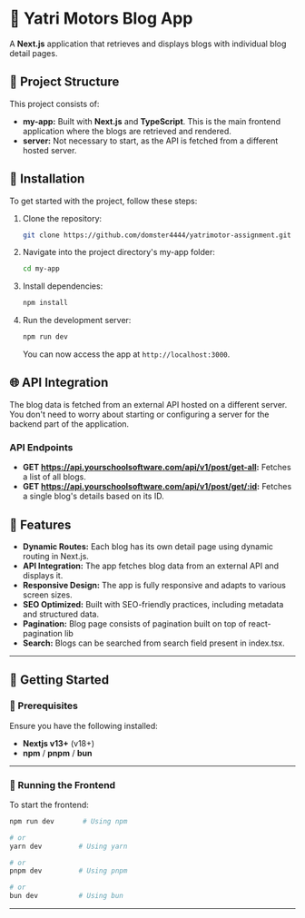 # 🚀 Yatri Motors Blog App

A **Next.js** application that retrieves and displays blogs with individual blog detail pages.

## 📂 Project Structure

This project consists of:

- **my-app:** Built with **Next.js** and **TypeScript**. This is the main frontend application where the blogs are retrieved and rendered.
- **server:** Not necessary to start, as the API is fetched from a different hosted server.

## 🔧 Installation

To get started with the project, follow these steps:

1. Clone the repository:

   ```bash
   git clone https://github.com/domster4444/yatrimotor-assignment.git
   ```

2. Navigate into the project directory's my-app folder:

   ```bash
   cd my-app
   ```

3. Install dependencies:

   ```bash
   npm install
   ```

4. Run the development server:

   ```bash
   npm run dev
   ```

   You can now access the app at `http://localhost:3000`.

## 🌐 API Integration

The blog data is fetched from an external API hosted on a different server. You don't need to worry about starting or configuring a server for the backend part of the application.

### API Endpoints

- **GET https://api.yourschoolsoftware.com/api/v1/post/get-all:** Fetches a list of all blogs.
- **GET https://api.yourschoolsoftware.com/api/v1/post/get/:id:** Fetches a single blog's details based on its ID.

## 📄 Features

- **Dynamic Routes:** Each blog has its own detail page using dynamic routing in Next.js.
- **API Integration:** The app fetches blog data from an external API and displays it.
- **Responsive Design:** The app is fully responsive and adapts to various screen sizes.
- **SEO Optimized:** Built with SEO-friendly practices, including metadata and structured data.
- **Pagination:** Blog page consists of pagination built on top of react-pagination lib
- **Search:** Blogs can be searched from search field present in index.tsx.

---

## 🚀 Getting Started

### 🔹 Prerequisites

Ensure you have the following installed:

- **Nextjs v13+** (v18+)
- **npm** / **pnpm** / **bun**

---

### 🎨 Running the Frontend

To start the frontend:

```bash
npm run dev       # Using npm

# or
yarn dev         # Using yarn

# or
pnpm dev         # Using pnpm

# or
bun dev          # Using bun

```

---
